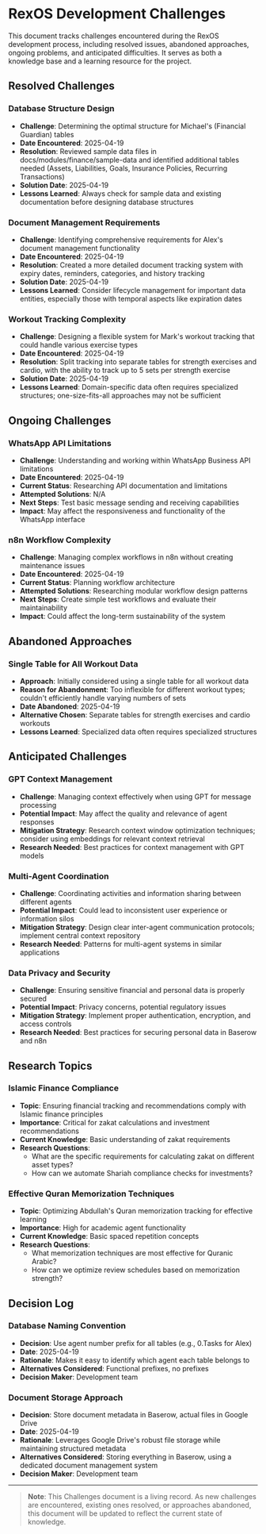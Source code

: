 # RexOS Development Challenges

This document tracks challenges encountered during the RexOS development process, including resolved issues, abandoned approaches, ongoing problems, and anticipated difficulties. It serves as both a knowledge base and a learning resource for the project.

## Resolved Challenges

### Database Structure Design
- **Challenge**: Determining the optimal structure for Michael's (Financial Guardian) tables
- **Date Encountered**: 2025-04-19
- **Resolution**: Reviewed sample data files in docs/modules/finance/sample-data and identified additional tables needed (Assets, Liabilities, Goals, Insurance Policies, Recurring Transactions)
- **Solution Date**: 2025-04-19
- **Lessons Learned**: Always check for sample data and existing documentation before designing database structures

### Document Management Requirements
- **Challenge**: Identifying comprehensive requirements for Alex's document management functionality
- **Date Encountered**: 2025-04-19
- **Resolution**: Created a more detailed document tracking system with expiry dates, reminders, categories, and history tracking
- **Solution Date**: 2025-04-19
- **Lessons Learned**: Consider lifecycle management for important data entities, especially those with temporal aspects like expiration dates

### Workout Tracking Complexity
- **Challenge**: Designing a flexible system for Mark's workout tracking that could handle various exercise types
- **Date Encountered**: 2025-04-19
- **Resolution**: Split tracking into separate tables for strength exercises and cardio, with the ability to track up to 5 sets per strength exercise
- **Solution Date**: 2025-04-19
- **Lessons Learned**: Domain-specific data often requires specialized structures; one-size-fits-all approaches may not be sufficient

## Ongoing Challenges

### WhatsApp API Limitations
- **Challenge**: Understanding and working within WhatsApp Business API limitations
- **Date Encountered**: 2025-04-19
- **Current Status**: Researching API documentation and limitations
- **Attempted Solutions**: N/A
- **Next Steps**: Test basic message sending and receiving capabilities
- **Impact**: May affect the responsiveness and functionality of the WhatsApp interface

### n8n Workflow Complexity
- **Challenge**: Managing complex workflows in n8n without creating maintenance issues
- **Date Encountered**: 2025-04-19
- **Current Status**: Planning workflow architecture
- **Attempted Solutions**: Researching modular workflow design patterns
- **Next Steps**: Create simple test workflows and evaluate their maintainability
- **Impact**: Could affect the long-term sustainability of the system

## Abandoned Approaches

### Single Table for All Workout Data
- **Approach**: Initially considered using a single table for all workout data
- **Reason for Abandonment**: Too inflexible for different workout types; couldn't efficiently handle varying numbers of sets
- **Date Abandoned**: 2025-04-19
- **Alternative Chosen**: Separate tables for strength exercises and cardio workouts
- **Lessons Learned**: Specialized data often requires specialized structures

## Anticipated Challenges

### GPT Context Management
- **Challenge**: Managing context effectively when using GPT for message processing
- **Potential Impact**: May affect the quality and relevance of agent responses
- **Mitigation Strategy**: Research context window optimization techniques; consider using embeddings for relevant context retrieval
- **Research Needed**: Best practices for context management with GPT models

### Multi-Agent Coordination
- **Challenge**: Coordinating activities and information sharing between different agents
- **Potential Impact**: Could lead to inconsistent user experience or information silos
- **Mitigation Strategy**: Design clear inter-agent communication protocols; implement central context repository
- **Research Needed**: Patterns for multi-agent systems in similar applications

### Data Privacy and Security
- **Challenge**: Ensuring sensitive financial and personal data is properly secured
- **Potential Impact**: Privacy concerns, potential regulatory issues
- **Mitigation Strategy**: Implement proper authentication, encryption, and access controls
- **Research Needed**: Best practices for securing personal data in Baserow and n8n

## Research Topics

### Islamic Finance Compliance
- **Topic**: Ensuring financial tracking and recommendations comply with Islamic finance principles
- **Importance**: Critical for zakat calculations and investment recommendations
- **Current Knowledge**: Basic understanding of zakat requirements
- **Research Questions**: 
  - What are the specific requirements for calculating zakat on different asset types?
  - How can we automate Shariah compliance checks for investments?

### Effective Quran Memorization Techniques
- **Topic**: Optimizing Abdullah's Quran memorization tracking for effective learning
- **Importance**: High for academic agent functionality
- **Current Knowledge**: Basic spaced repetition concepts
- **Research Questions**:
  - What memorization techniques are most effective for Quranic Arabic?
  - How can we optimize review schedules based on memorization strength?

## Decision Log

### Database Naming Convention
- **Decision**: Use agent number prefix for all tables (e.g., 0.Tasks for Alex)
- **Date**: 2025-04-19
- **Rationale**: Makes it easy to identify which agent each table belongs to
- **Alternatives Considered**: Functional prefixes, no prefixes
- **Decision Maker**: Development team

### Document Storage Approach
- **Decision**: Store document metadata in Baserow, actual files in Google Drive
- **Date**: 2025-04-19
- **Rationale**: Leverages Google Drive's robust file storage while maintaining structured metadata
- **Alternatives Considered**: Storing everything in Baserow, using a dedicated document management system
- **Decision Maker**: Development team

---

> **Note**: This Challenges document is a living record. As new challenges are encountered, existing ones resolved, or approaches abandoned, this document will be updated to reflect the current state of knowledge.
